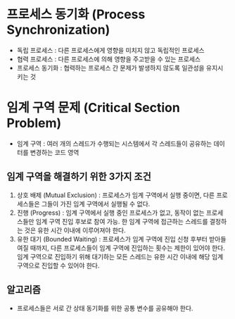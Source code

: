 # 프로세스 동기화 (Process Synchronization)
* 독립 프로세스 : 다른 프로세스에게 영향을 미치지 않고 독립적인 프로세스
* 협력 프로세스 : 다른 프로세스에 의해 영향을 주고받을 수 있는 프로세스
* 프로세스 동기화 : 협력하는 프로세스 간 문제가 발생하지 않도록 일관성을 유지시키는 것

# 임계 구역 문제 (Critical Section Problem)
* 임계 구역 : 여러 개의 스레드가 수행되는 시스템에서 각 스레드들이 공유하는 데이터를 변경하는 코드 영역
  
## 임계 구역을 해결하기 위한 3가지 조건
1. 상호 배제 (Mutual Exclusion) : 프로세스가 임계 구역에서 실행 중이면, 다른 프로세스들은 그들이 가진 임계 구역에서 실행될 수 없다.
2. 진행 (Progress) : 임계 구역에서 실행 중인 프로세스가 없고, 동작이 없는 프로세스들만 임계 구역 진입 후보로 참여 가능. 한 임계 구역에 접근하는 스레드를 결정하는 것은 유한 시간 이내에 이루어져야 한다.
3. 유한 대기 (Bounded Waiting) : 프로세스가 임계 구역에 진입 신청 후부터 받아들여질 때까지, 다른 프로세스들이 임계 구역에 진입하는 횟수는 제한이 있어야 한다. 임계 구역으로 진입하기 위해 대기하는 모든 스레드는 유한 시간 이내에 해당 임계 구역으로 진입할 수 있어야 한다.

## 알고리즘 
* 프로세스들은 서로 간 상태 동기화를 위한 공통 변수를 공유해야 한다.
